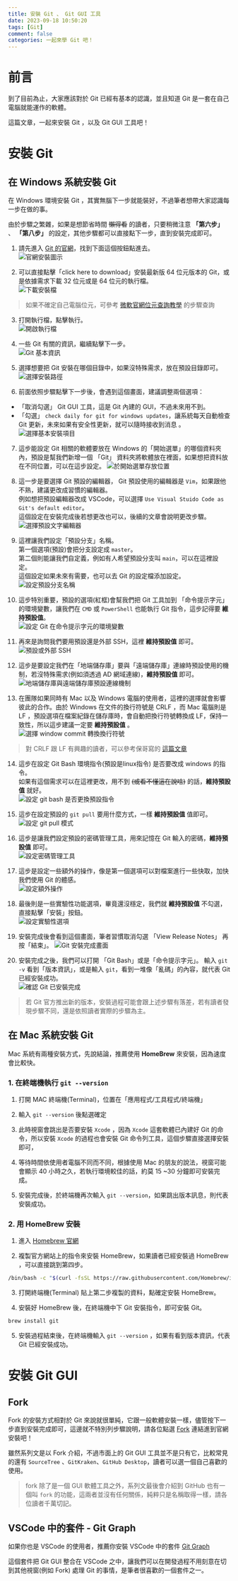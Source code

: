```yaml
---
title: 安裝 Git 、 Git GUI 工具
date: 2023-09-18 10:50:20
tags: [Git]
comment: false
categories: 一起來學 Git 吧！
---
```



# 前言
到了目前為止，大家應該對於 Git 已經有基本的認識，並且知道 Git 是一套在自己電腦就能運作的軟體。

這篇文章，一起來安裝 Git ，以及 Git GUI 工具吧！

# 安裝 Git
## 在 Windows 系統安裝 Git 
在 Windows 環境安裝 Git ，其實無腦下一步就能裝好，不過筆者想帶大家認識每一步在做的事。  

由於步驟之繁雜，如果是想節省時間 ~~懶得看~~ 的讀者，只要稍微注意 **「第六步」** 、 **「第八步」** 的設定，其他步驟都可以直接點下一步，直到安裝完成即可。

1. 請先進入 [Git 的官網](https://git-scm.com/)，找到下面這個按鈕點進去。  
![官網安裝圖示](https://i.imgur.com/uIuHbte.jpg)

2. 可以直接點擊「click here to download」安裝最新版 64 位元版本的 Git，或是依據需求下載 32 位元或是 64 位元的執行檔。  
![下載安裝檔](https://i.imgur.com/diZXI0z.png)

> 如果不確定自己電腦位元，可參考 [微軟官網位元查詢教學](https://reurl.cc/QZ7ANp) 的步驟查詢

3. 打開執行檔，點擊執行。  
![開啟執行檔](https://i.imgur.com/OtRMdEU.png)

4. 一些 Git 有關的資訊，繼續點擊下一步。  
![Git 基本資訊](https://i.imgur.com/2Q8OzXq.png)

5. 選擇想要把 Git 安裝在哪個目錄中，如果沒特殊需求，放在預設目錄即可。  
![選擇安裝路徑](https://i.imgur.com/q8bZDYO.png)

6. 前面依照步驟點擊下一步後，會遇到這個畫面，建議調整兩個選項：    
- 「取消勾選」 Git GUI 工具，這是 Git 內建的 GUI，不過未來用不到。
- 「勾選」 `check daily for git for windows updates`，讓系統每天自動檢查 Git 更新，未來如果有安全性更新，就可以隨時接收到消息 。  
![選擇基本安裝項目](https://i.imgur.com/B1EpBih.png)

7. 這步能設定 Git 相關的軟體要放在 Windows 的「開始選單」的哪個資料夾內，預設是幫我們新增一個 「Git」 資料夾將軟體放在裡面，如果想把資料放在不同位置，可以在這步設定。
![於開始選單存放位置](https://i.imgur.com/qC5jlVV.png)

8. 這一步是要選擇 Git 預設的編輯器， Git 預設使用的編輯器是 `Vim`，如果跟他不熟，建議更改成習慣的編輯器。   
例如想把預設編輯器改成 VSCode，可以選擇 `Use Visual Stuido Code as Git's default editor`。  
這個設定在安裝完成後若想更改也可以，後續的文章會說明更改步驟。  
![選擇預設文字編輯器](https://i.imgur.com/9eS2otH.png)

9. 這裡讓我們設定「預設分支」名稱。  
第一個選項(預設)會把分支設定成 `master`。  
第二個則能讓我們自定義，例如有人希望預設分支叫 `main`，可以在這裡設定。  
這個設定如果未來有需要，也可以去 Git 的設定檔添加設定。
![設定預設分支名稱](https://i.imgur.com/b9osvp9.png)

10. 這步特別重要，預設的選項(紅框)會幫我們把 Git 工具加到 「命令提示字元」的環境變數，讓我們在 `CMD` 或 `PowerShell` 也能執行 Git 指令，這步記得要 **維持預設值**。  
![設定 Git 在命令提示字元的環境變數](https://i.imgur.com/ddJ6QKk.png)

11. 再來是詢問我們要用預設還是外部 SSH，這裡 **維持預設值** 即可。  
![預設或外部 SSH](https://i.imgur.com/yfpsKfK.png)

12. 這步是要設定我們在「地端儲存庫」要與「遠端儲存庫」連線時預設使用的機制，若沒特殊需求(例如須透過 AD 網域連線)，**維持預設值** 即可。  
![地端儲存庫與遠端儲存庫預設連線機制](https://i.imgur.com/wpPnhTw.png)

13. 在團隊如果同時有 Mac 以及 Windows 電腦的使用者，這裡的選擇就會影響彼此的合作。由於 Windows 在文件的換行符號是 CRLF ，而 Mac 電腦則是 LF ，預設選項在檔案紀錄在儲存庫時，會自動把換行符號轉換成 LF，保持一致性，所以這步建議一定要 **維持預設值** 。  
![選擇 window commit 轉換換行符號](https://i.imgur.com/2Vz38t2.png)

> 對 CRLF 跟 LF 有興趣的讀者，可以參考保哥寫的 [這篇文章](https://blog.miniasp.com/post/2013/09/15/Git-for-Windows-Line-Ending-Conversion-Notes)

14. 這步在設定 Git Bash 環境指令(預設是linux指令) 是否要改成 windows 的指令。  
如果有這個需求可以在這裡更改，用不到 ~~(或看不懂這在說啥)~~ 的話，**維持預設值** 就好。  
![設定 git bash 是否更換預設指令](https://i.imgur.com/LLb8qND.png)

15. 這步在設定預設的 `git pull` 要用什麼方式，一樣 **維持預設值** 值即可。  
![設定 git pull 模式](https://i.imgur.com/eA1mIq9.png)

16. 這步是讓我們設定預設的密碼管理工具，用來記憶在 Git 輸入的密碼，**維持預設值** 即可。  
![設定密碼管理工具](https://i.imgur.com/litdv9G.png)

17. 這步是設定一些額外的操作，像是第一個選項可以對檔案進行一些快取，加快我們使用 Git 的體感。  
![設定額外操作](https://i.imgur.com/Yu2QFVL.png)

18. 最後則是一些實驗性功能選項，畢竟還沒穩定，我們就 **維持預設值** 不勾選，直接點擊「安裝」按鈕。  
![設定實驗性選項](https://i.imgur.com/Bv760oS.png)

19. 安裝完成後會看到這個畫面，筆者習慣取消勾選 「View Release Notes」 再按「結束」。
![Git 安裝完成畫面](https://i.imgur.com/cElSAMt.png)

20. 安裝完成之後，我們可以打開 「Git Bash」或是「命令提示字元」。
輸入 `git -v` 看到「版本資訊」，或是輸入 `git`，看到一堆像「亂碼」的內容，就代表 Git 已經安裝成功。  
![確認 Git 已安裝完成](https://i.imgur.com/vrWLH7l.png)

> 若 Git 官方推出新的版本，安裝過程可能會跟上述步驟有落差，若有讀者發現步驟不同，還是依照讀者實際的步驟為主。  

## 在 Mac 系統安裝 Git 
Mac 系統有兩種安裝方式，先說結論，推薦使用 **HomeBrew** 來安裝，因為速度會比較快。

### 1. 在終端機執行 `git --version`
1. 打開 MAC 終端機(Terminal)，位置在「應用程式/工具程式/終端機」

2. 輸入 `git --version` 後點選確定

3. 此時視窗會跳出是否要安裝 `Xcode` ，因為 `Xcode` 這套軟體已內建好 Git 的命令，所以安裝  `Xcode` 的過程也會安裝 Git 命令列工具，這個步驟直接選擇安裝即可，

4. 等待時間依使用者電腦不同而不同，根據使用 Mac 的朋友的說法，視窗可能會顯示 40 小時之久，若執行環境較佳的話，約莫 15 ~30 分鐘即可安裝完成。

5. 安裝完成後，於終端機再次輸入 `git --version`，如果跳出版本訊息，則代表安裝成功。


### 2. 用 HomeBrew 安裝
1. 進入 [Homebrew 官網](https://brew.sh/zh-tw/)

2. 複製官方網站上的指令來安裝 HomeBrew，如果讀者已經安裝過 HomeBrew ，可以直接跳到第四步。
```sh
/bin/bash -c "$(curl -fsSL https://raw.githubusercontent.com/Homebrew/install/HEAD/install.sh)"
```

3. 打開終端機(Terminal) 貼上第二步複製的資料，點確定安裝 HomeBrew。

4. 安裝好 HomeBrew 後，在終端機中下 Git 安裝指令，即可安裝 Git。  
```sh
brew install git
```
5. 安裝過程結束後，在終端機輸入 `git --version` ，如果有看到版本資訊，代表 Git 已經安裝成功。

# 安裝 Git GUI
## Fork
Fork 的安裝方式相對於 Git 來說就很單純，它跟一般軟體安裝一樣，儘管按下一步直到安裝完成即可，這邊就不特別列步驟說明，請各位點選 [Fork](https://git-fork.com/) 連結進到官網安裝吧！

雖然系列文是以 Fork 介紹，不過市面上的 Git GUI 工具並不是只有它，比較常見的還有 `SourceTree` 、`GitKraken`、`GitHub Desktop`，讀者可以選一個自己喜歡的使用。

> fork 除了是一個 GUI 軟體工具之外，系列文最後會介紹到 GitHub 也有一個叫 `fork` 的功能，這兩者並沒有任何關係，純粹只是名稱取得一樣，請各位讀者千萬切記。

## VSCode 中的套件 - Git Graph
如果你也是 VSCode 的使用者，推薦你安裝 VSCode 中的套件 [Git Graph](https://marketplace.visualstudio.com/items?itemName=mhutchie.git-graph)

這個套件把 Git GUI 整合在 VSCode 之中，讓我們可以在開發過程不用刻意在切到其他視窗(例如 Fork) 處理 Git 的事情，是筆者很喜歡的一個套件之一。